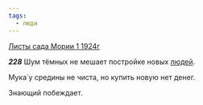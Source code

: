 ```yaml
---
tags:
  - люди
---
```


[Листы сада Мории 1 1924г](https://127.0.0.1:4002/agni/1924)

___228___
Шум тёмных не мешает постройке новых [людей](../../../tags/#люди).   

Мука́ у средины не чиста, но купить новую нет денег.   

Знающий побеждает.   

